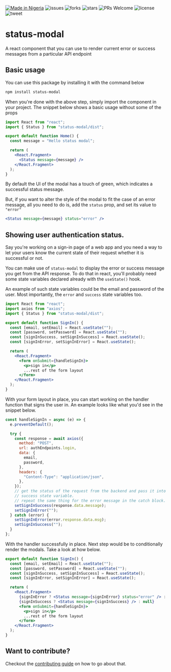 [![Made in Nigeria](https://img.shields.io/badge/made%20in-nigeria-008751.svg?style=flat-square)](https://github.com/acekyd/made-in-nigeria) ![issues](https://img.shields.io/github/issues/kaf-lamed-beyt/next-status-modal) ![forks](https://img.shields.io/github/forks/kaf-lamed-beyt/next-status-modal) ![stars](https://img.shields.io/github/stars/kaf-lamed-beyt/next-status-modal) ![PRs Welcome](https://img.shields.io/badge/PRs-welcome-brightgreen.svg) ![license](https://img.shields.io/github/license/kaf-lamed-beyt/next-status-modal) ![tweet](https://img.shields.io/twitter/url?url=https%3A%2F%2Fgithub.com%2Fkaf-lamed-beyt%2Fnext-status-modal)

# status-modal

A react component that you can use to render current error or success messages from a particular API endpoint

## Basic usage

You can use this package by installing it with the command below

```bash
npm install status-modal
```

When you're done with the above step, simply import the component in your project. The snippet below shows a basic usage without some of the props

```jsx
import React from "react";
import { Status } from "status-modal/dist";

export default function Home() {
  const message = "Hello status modal";

  return (
    <React.Fragment>
      <Status message={message} />
    </React.Fragment>
  );
}
```

By default the UI of the modal has a touch of green, which indicates a successful status message.

But, if you want to alter the style of the modal to fit the case of an error message, all you need to do is, add the `status` prop, and set its value to `"error"`

```jsx
<Status message={message} status="error" />
```

## Showing user authentication status.

Say you're working on a sign-in page of a web app and you need a way to let your users know the current state of their request whether it is successful or not.

You can make use of `status-modal` to display the error or success message you get from the API response. To do that in react, you'll probably need some state variables declared already with the `useState()` hook.

An example of such state variables could be the email and password of the user. Most importantly, the `error` and `success` state variables too.

```jsx
import React from "react";
import axios from "axios";
import { Status } from "status-modal/dist";

export default function SignIn() {
  const [email, setEmail] = React.useState("");
  const [password, setPassword] = React.useState("");
  const [signInSuccess, setSignInSuccess] = React.useState();
  const [signInError, setSignInError] = React.useState();

  return (
    <React.Fragment>
      <form onSubmit={handleSignIn}>
        <p>sign in</p>
        ...rest of the form layout
      </form>
    </React.Fragment>
  );
}
```

With your form layout in place, you can start working on the handler function that signs the user in. An example looks like what you'd see in the snippet below.

```js
const handleSignIn = async (e) => {
  e.preventDefault();

  try {
    const response = await axios({
      method: "POST",
      url: authEndpoints.login,
      data: {
        email,
        password,
      },
      headers: {
        "Content-Type": "application/json",
      },
    });
    // get the status of the request from the backend and pass it into the
    // success state variable.
    // repeat the same thing for the error message in the catch block.
    setSignInSuccess(response.data.message);
    setSignInError("");
  } catch (error) {
    setSignInError(error.response.data.msg);
    setSignInSuccess("");
  }
};
```

With the handler successfully in place. Next step would be to conditionally render the modals. Take a look at how below.

```jsx
export default function SignIn() {
  const [email, setEmail] = React.useState("");
  const [password, setPassword] = React.useState("");
  const [signInSuccess, setSignInSuccess] = React.useState();
  const [signInError, setSignInError] = React.useState();

  return (
    <React.Fragment>
      {signInError ? <Status message={signInError} status="error" /> : null}
      {signInSuccess ? <Status message={signInSuccess} /> : null}
      <form onSubmit={handleSignIn}>
        <p>sign in</p>
        ...rest of the form layout
      </form>
    </React.Fragment>
  );
}
```

## Want to contribute?

Checkout the [contributing guide](CONTRIBUTING.md) on how to go about that.
